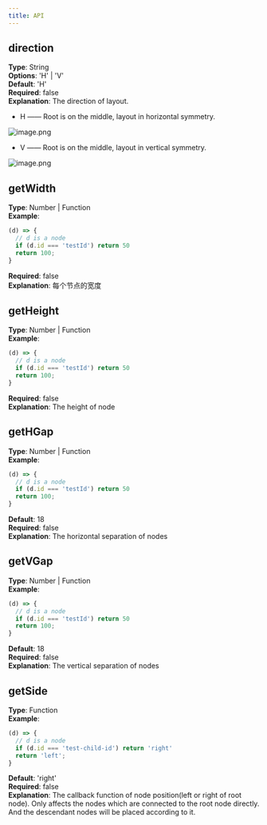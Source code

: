```yaml
---
title: API
---
```


## direction
**Type**: String<br />**Options**: 'H' | 'V'<br />**Default**: 'H'<br />**Required**: false<br />**Explanation**: The direction of layout. 

- H —— Root is on the middle, layout in horizontal symmetry.

![image.png](https://cdn.nlark.com/yuque/0/2019/png/156681/1571830487985-0c3dfc8c-fadd-4911-8ea4-1b4091a86538.png#align=left&display=inline&height=122&name=image.png&originHeight=906&originWidth=1266&search=&size=267710&status=done&width=170)

- V —— Root is on the middle, layout in vertical symmetry.

![image.png](https://cdn.nlark.com/yuque/0/2019/png/156681/1571830515639-e66a5347-09fe-4583-81d6-178aa6920f7b.png#align=left&display=inline&height=136&name=image.png&originHeight=920&originWidth=982&search=&size=252410&status=done&width=145)

<a name="MUDRY"></a>
## getWidth
**Type**: Number | Function<br />**Example**: 
```javascript
(d) => {
  // d is a node
  if (d.id === 'testId') return 50
  return 100;
}
```
**Required**: false<br />**Explanation**: 每个节点的宽度

<a name="Bvvg1"></a>
## getHeight
**Type**: Number | Function<br />**Example**: 
```javascript
(d) => {
  // d is a node
  if (d.id === 'testId') return 50
  return 100;
}
```
**Required**: false<br />**Explanation**: The height of node

<a name="c4eUs"></a>
## getHGap
**Type**: Number | Function<br />**Example**: 
```javascript
(d) => {
  // d is a node
  if (d.id === 'testId') return 50
  return 100;
}
```
**Default**: 18<br />**Required**: false<br />**Explanation**: The horizontal separation of nodes

<a name="G1Yxp"></a>
## getVGap
**Type**: Number | Function<br />**Example**: 
```javascript
(d) => {
  // d is a node
  if (d.id === 'testId') return 50
  return 100;
}
```
**Default**: 18<br />**Required**: false<br />**Explanation**: The vertical separation of nodes

<a name="NJnDM"></a>
## getSide
**Type**: Function<br />**Example**: 
```javascript
(d) => {
  // d is a node
  if (d.id === 'test-child-id') return 'right'
  return 'left';
}
```
**Default**: 'right'<br />**Required**: false<br />**Explanation**: The callback function of node position(left or right of root node). Only affects the nodes which are connected to the root node directly. And the descendant nodes will be placed according to it. 